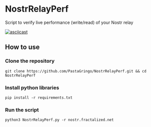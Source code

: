 # NostrRelayPerf

Script to verify live performance (write/read) of your Nostr relay

[![asciicast](https://asciinema.org/a/655499.png)](https://asciinema.org/a/655499)

## How to use

### Clone the repository
```
git clone https://github.com/PastaGringo/NostrRelayPerf.git && cd NostrRelayPerf
```

### Install python libraries
```
pip install -r requirements.txt
```
### Run the script
```
python3 NostrRelayPerf.py -r nostr.fractalized.net
```
